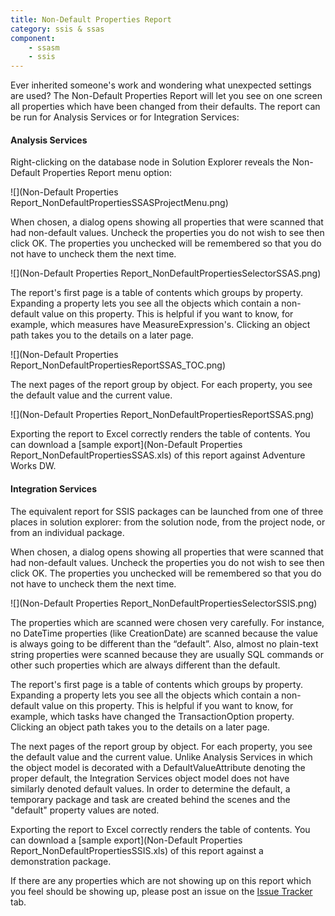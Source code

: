 ```yaml
---
title: Non-Default Properties Report
category: ssis & ssas
component: 
    - ssasm
    - ssis
---
```


Ever inherited someone's work and wondering what unexpected settings are used? The Non-Default Properties Report will let you see on one screen all properties which have been changed from their defaults. The report can be run for Analysis Services or for Integration Services:

#### Analysis Services

Right-clicking on the database node in Solution Explorer reveals the Non-Default Properties Report menu option:

![](Non-Default Properties Report_NonDefaultPropertiesSSASProjectMenu.png)

When chosen, a dialog opens showing all properties that were scanned that had non-default values. Uncheck the properties you do not wish to see then click OK. The properties you unchecked will be remembered so that you do not have to uncheck them the next time.

![](Non-Default Properties Report_NonDefaultPropertiesSelectorSSAS.png)

The report's first page is a table of contents which groups by property. Expanding a property lets you see all the objects which contain a non-default value on this property. This is helpful if you want to know, for example, which measures have MeasureExpression's. Clicking an object path takes you to the details on a later page.

![](Non-Default Properties Report_NonDefaultPropertiesReportSSAS_TOC.png)

The next pages of the report group by object. For each property, you see the default value and the current value.

![](Non-Default Properties Report_NonDefaultPropertiesReportSSAS.png)

Exporting the report to Excel correctly renders the table of contents. You can download a [sample export](Non-Default Properties Report_NonDefaultPropertiesSSAS.xls) of this report against Adventure Works DW.


#### Integration Services

The equivalent report for SSIS packages can be launched from one of three places in solution explorer: from the solution node, from the project node, or from an individual package.

When chosen, a dialog opens showing all properties that were scanned that had non-default values. Uncheck the properties you do not wish to see then click OK. The properties you unchecked will be remembered so that you do not have to uncheck them the next time.

![](Non-Default Properties Report_NonDefaultPropertiesSelectorSSIS.png)

The properties which are scanned were chosen very carefully. For instance, no DateTime properties (like CreationDate) are scanned because the value is always going to be different than the “default”. Also, almost no plain-text string properties were scanned because they are usually SQL commands or other such properties which are always different than the default.

The report's first page is a table of contents which groups by property. Expanding a property lets you see all the objects which contain a non-default value on this property. This is helpful if you want to know, for example, which tasks have changed the TransactionOption property. Clicking an object path takes you to the details on a later page.

The next pages of the report group by object. For each property, you see the default value and the current value. Unlike Analysis Services in which the object model is decorated with a DefaultValueAttribute denoting the proper default, the Integration Services object model does not have similarly denoted default values. In order to determine the default, a temporary package and task are created behind the scenes and the "default" property values are noted.

Exporting the report to Excel correctly renders the table of contents. You can download a [sample export](Non-Default Properties Report_NonDefaultPropertiesSSIS.xls) of this report against a demonstration package.


If there are any properties which are not showing up on this report which you feel should be showing up, please post an issue on the [Issue Tracker]({{site.github.issues_url}}) tab.